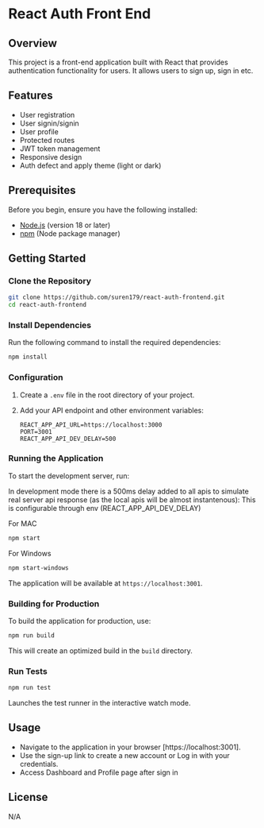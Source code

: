 # React Auth Front End

## Overview

This project is a front-end application built with React that provides
authentication functionality for users. It allows users to sign up, sign in etc.

## Features

-   User registration
-   User signin/signin
-   User profile
-   Protected routes
-   JWT token management
-   Responsive design
-   Auth defect and apply theme (light or dark)

## Prerequisites

Before you begin, ensure you have the following installed:

-   [Node.js](https://nodejs.org/) (version 18 or later)
-   [npm](https://www.npmjs.com/) (Node package manager)

## Getting Started

### Clone the Repository

```bash
git clone https://github.com/suren179/react-auth-frontend.git
cd react-auth-frontend
```

### Install Dependencies

Run the following command to install the required dependencies:

```bash
npm install
```

### Configuration

1. Create a `.env` file in the root directory of your project.
2. Add your API endpoint and other environment variables:

    ```env
    REACT_APP_API_URL=https://localhost:3000
    PORT=3001
    REACT_APP_API_DEV_DELAY=500
    ```

### Running the Application

To start the development server, run:

In development mode there is a 500ms delay added to all apis to simulate real
server api response (as the local apis will be almost instantenous): This is
configurable through env (REACT_APP_API_DEV_DELAY)

For MAC

```bash
npm start
```

For Windows

```bash
npm start-windows
```

The application will be available at `https://localhost:3001`.

### Building for Production

To build the application for production, use:

```bash
npm run build
```

This will create an optimized build in the `build` directory.

### Run Tests

```bash
npm run test
```

Launches the test runner in the interactive watch mode.

## Usage

-   Navigate to the application in your browser [https://localhost:3001].
-   Use the sign-up link to create a new account or Log in with your
    credentials.
-   Access Dashboard and Profile page after sign in

## License

N/A
